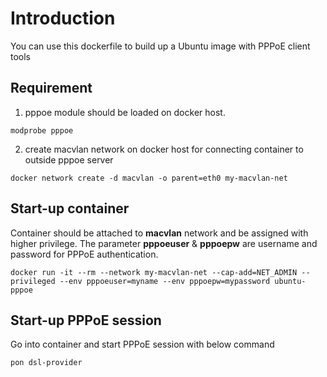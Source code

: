 Introduction
===========================
You can use this dockerfile to build up a Ubuntu image with PPPoE client tools

## Requirement
1. pppoe module should be loaded on docker host.
```
modprobe pppoe
```
2. create macvlan network on docker host for connecting container to outside pppoe server
```
docker network create -d macvlan -o parent=eth0 my-macvlan-net
```
## Start-up container
Container should be attached to **macvlan** network and be assigned with higher privilege. The parameter **pppoeuser** & **pppoepw** are username and password for PPPoE authentication.
```
docker run -it --rm --network my-macvlan-net --cap-add=NET_ADMIN --privileged --env pppoeuser=myname --env pppoepw=mypassword ubuntu-pppoe
```
## Start-up PPPoE session
Go into container and start PPPoE session with below command
```
pon dsl-provider
```
